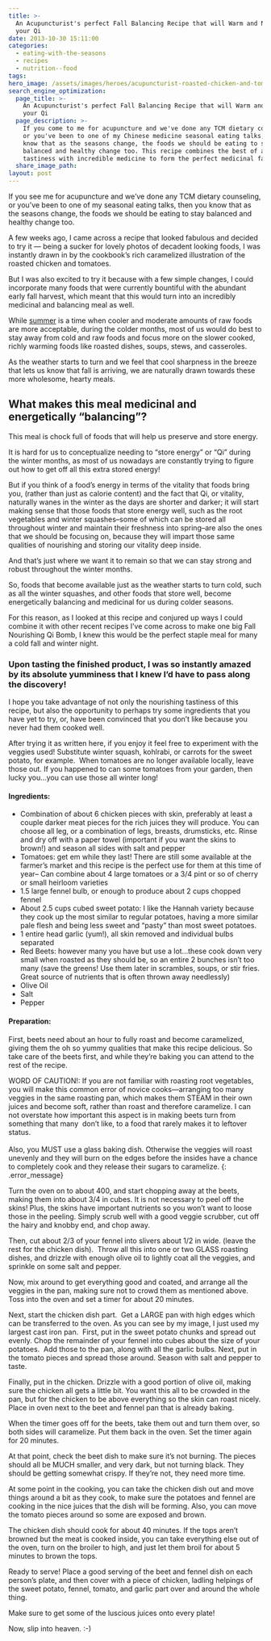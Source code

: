 ```yaml
---
title: >-
  An Acupuncturist's perfect Fall Balancing Recipe that will Warm and Nourish
  your Qi
date: 2013-10-30 15:11:00
categories:
  - eating-with-the-seasons
  - recipes
  - nutrition--food
tags:
hero_image: /assets/images/heroes/acupuncturist-roasted-chicken-and-tomato-fall-recipe.jpg
search_engine_optimization:
  page_title: >-
    An Acupuncturist's perfect Fall Balancing Recipe that will Warm and Nourish
    your Qi
  page_description: >-
    If you come to me for acupuncture and we've done any TCM dietary counseling,
    or you've been to one of my Chinese medicine seasonal eating talks, then you
    know that as the seasons change, the foods we should be eating to stay
    balanced and healthy change too. This recipe combines the best of amazing
    tastiness with incredible medicine to form the perfect medicinal fall meal!
  share_image_path:
layout: post
---
```


<div id="attachment_1659"><p>If you see me for acupuncture and we&rsquo;ve done any TCM dietary counseling, or you&rsquo;ve been to one of my seasonal eating talks, then you know that as the seasons change, the foods we should be eating to stay balanced and healthy change too.</p><p>A few weeks ago, I came across a recipe that looked fabulous and decided to try it &mdash; being a sucker for lovely photos of decadent looking foods, I was instantly drawn in by the cookbook&rsquo;s rich caramelized illustration of the roasted chicken and tomatoes.&nbsp;</p><p>But I was also excited to try it because with a few simple changes, I could incorporate many foods that were currently bountiful with the abundant early fall harvest, which meant that this would turn into an incredibly medicinal and balancing meal as well.</p></div>

While [summer](http://www.wisdomwaysacupuncture.com/2011/06/15/out-of-the-wood-and-into-the-fire-tips-for-keeping-your-fire-element-balanced-this-summer/) is a time when cooler and moderate amounts of raw foods are more acceptable, during the colder months, most of us would do best to stay away from cold and raw foods and focus more on the slower cooked, richly warming foods like roasted dishes, soups, stews, and casseroles.

As the weather starts to turn and we feel that cool sharpness in the breeze that lets us know that fall is arriving, we are naturally drawn towards these more wholesome, hearty meals.

## What makes this meal medicinal and energetically “balancing”?

This meal is chock full of foods that will help us preserve and store energy.

It is hard for us to conceptualize needing to “store energy” or “Qi” during the winter months, as most of us nowadays are constantly trying to figure out how to get off all this extra stored energy!&nbsp;

But if you think of a food’s energy in terms of the vitality that foods bring you, (rather than just as calorie content) and the fact that Qi, or vitality, naturally wanes in the winter as the days are shorter and darker; it will start making sense that those foods that store energy well, such as the root vegetables and winter squashes–some of which can be stored all throughout winter and maintain their freshness into spring–are also the ones that we should be focusing on, because they will impart those same qualities of nourishing and storing our vitality deep inside.

And that’s just where we want it to remain so that we can stay strong and robust throughout the winter months.

So, foods that become available just as the weather starts to turn cold, such as all the winter squashes, and other foods that store well, become energetically balancing and medicinal for us during colder seasons.

For this reason, as I looked at this recipe and conjured up ways I could combine it with other recent recipes I’ve come across to make one big Fall Nourishing Qi Bomb, I knew this would be the perfect staple meal for many a cold fall and winter night.

### Upon tasting the finished product, I was so instantly amazed by its absolute yumminess that I knew I’d have to pass along the discovery!

I hope you take advantage of not only the nourishing tastiness of this recipe, but also the opportunity to perhaps try some ingredients that you have yet to try, or, have been convinced that you don’t like because you never had them cooked well.&nbsp;

After trying it as written here, if you enjoy it feel free to experiment with the veggies used! Substitute winter squash, kohlrabi, or carrots for the sweet potato, for example.&nbsp; When tomatoes are no longer available locally, leave those out. If you happened to can some tomatoes from your garden, then lucky you…you can use those all winter long!

#### Ingredients:

* Combination of about 6 chicken pieces with skin, preferably at least a couple darker meat pieces for the rich juices they will produce. You can choose all leg, or a combination of legs, breasts, drumsticks, etc. Rinse and dry off with a paper towel (important if you want the skins to brown!) and season all sides with salt and pepper
* Tomatoes: get em while they last! There are still some available at the farmer’s market and this recipe is the perfect use for them at this time of year– Can combine about 4 large tomatoes or a 3/4 pint or so of cherry or small heirloom varieties
* 1.5 large fennel bulb, or enough to produce about 2 cups chopped fennel
* About 2.5 cups cubed sweet potato: I like the Hannah variety because they cook up the most similar to regular potatoes, having a more similar pale flesh and being less sweet and “pasty” than most sweet potatoes.
* 1 entire head garlic (yum!), all skin removed and individual bulbs separated
* Red Beets: however many you have but use a lot…these cook down very small when roasted as they should be, so an entire 2 bunches isn’t too many (save the greens! Use them later in scrambles, soups, or stir fries. Great source of nutrients that is often thrown away needlessly)
* Olive Oil
* Salt
* Pepper

#### Preparation:

First, beets need about an hour to fully roast and become caramelized, giving them the oh so yummy qualities that make this recipe delicious. So take care of the beets first, and while they’re baking you can attend to the rest of the recipe.&nbsp;

WORD OF CAUTION!: If you are not familiar with roasting root vegetables, you will make this common error of novice cooks—arranging too many veggies in the same roasting pan, which makes them STEAM in their own juices and become soft, rather than roast and therefore caramelize. I can not overstate how important this aspect is in making beets turn from something that many&nbsp; don’t like, to a food that rarely makes it to leftover status.<br><br>Also, you MUST use a glass baking dish. Otherwise the veggies will roast unevenly and they will burn on the edges before the insides have a chance to completely cook and they release their sugars to caramelize.
{: .error_message}

Turn the oven on to about 400, and start chopping away at the beets, making them into about 3/4 in cubes. It is not necessary to peel off the skins! Plus, the skins have important nutrients so you won’t want to loose those in the peeling. Simply scrub well with a good veggie scrubber, cut off the hairy and knobby end, and chop away.

Then, cut about 2/3 of your fennel into slivers about 1/2 in wide. (leave the rest for the chicken dish).&nbsp; Throw all this into one or two GLASS roasting dishes, and drizzle with enough olive oil to lightly coat all the veggies, and sprinkle on some salt and pepper.

Now, mix around to get everything good and coated, and arrange all the veggies in the pan, making sure not to crowd them as mentioned above. Toss into the oven and set a timer for about 20 minutes.

Next, start the chicken dish part.&nbsp; Get a LARGE pan with high edges which can be transferred to the oven. As you can see by my image, I just used my largest cast iron pan.&nbsp; First, put in the sweet potato chunks and spread out evenly. Chop the remainder of your fennel into cubes about the size of your potatoes.&nbsp; Add those to the pan, along with all the garlic bulbs. Next, put in the tomato pieces and spread those around. Season with salt and pepper to taste.

Finally, put in the chicken. Drizzle with a good portion of olive oil, making sure the chicken all gets a little bit. You want this all to be crowded in the pan, but for the chicken to be above everything so the skin can roast nicely. Place in oven next to the beet and fennel pan that is already baking.

When the timer goes off for the beets, take them out and turn them over, so both sides will caramelize. Put them back in the oven. Set the timer again for 20 minutes.

At that point, check the beet dish to make sure it’s not burning. The pieces should all be MUCH smaller, and very dark, but not turning black. They should be getting somewhat crispy. If they’re not, they need more time.

At some point in the cooking, you can take the chicken dish out and move things around a bit as they cook, to make sure the potatoes and fennel are cooking in the nice juices that the dish will be forming. Also, you can move the tomato pieces around so some are exposed and brown.&nbsp;

The chicken dish should cook for about 40 minutes. If the tops aren’t browned but the meat is cooked inside, you can take everything else out of the oven, turn on the broiler to high, and just let them broil for about 5 minutes to brown the tops.

Ready to serve! Place a good serving of the beet and fennel dish on each person’s plate, and then cover with a piece of chicken, ladling helpings of the sweet potato, fennel, tomato, and garlic part over and around the whole thing.

Make sure to get some of the luscious juices onto every plate!

Now, slip into heaven. :-)

&nbsp;